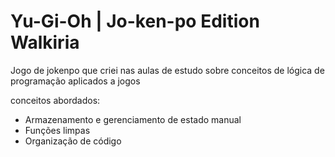# Yu-Gi-Oh | Jo-ken-po Edition Walkiria

Jogo de jokenpo que criei nas aulas de estudo sobre conceitos de lógica de programação aplicados a jogos

conceitos abordados:

- Armazenamento e gerenciamento de estado manual
- Funções limpas
- Organização de código
